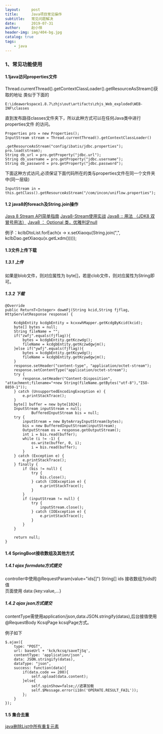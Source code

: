 ```yaml
---
layout:     post
title:      Java项目常见操作
subtitle:   常见问题解决
date:       2019-07-31
author:     赵小恒
header-img: img/404-bg.jpg
catalog: true
tags:
    - java
---
```


### 1、常见功能使用
#### 1.1java访问properties文件

Thread.currentThread().getContextClassLoader().getResourceAsStream()获取的地址
类似于下面的
```
E:\ideaworkspace1.8.7\zhjs\out\artifacts\zhjs_Web_exploded\WEB-INF\classes
```
直到发布路径classes文件夹下，所以此种方式可以在任何Java类中进行properties文件
的访问。              
					
```
Properties pro = new Properties();
InputStream stream = Thread.currentThread().getContextClassLoader()
                    .getResourceAsStream("config/ibatis/jdbc.properties");
pro.load(stream);
String db_url = pro.getProperty("jdbc.url");
String db_username = pro.getProperty("jdbc.username");
String db_password = pro.getProperty("jdbc.password");
```

下面这种方式访问,必须保证下面代码所在的类与properties文件在同一个文件夹中(同一层级)
```
InputStream in = this.getClass().getResourceAsStream("/com/incon/uniflow.properties");    
```

#### 1.2 java8的foreach及String.join操作

[Java 8 Stream API简单指南](https://www.jdon.com/idea/java/streams-guide-java-8.html)
[Java8-Stream使用实战](http://www.360doc.com/content/18/0518/22/21351244_755068036.shtml)
[Java8 :: 用法 （JDK8 双冒号用法）](https://www.cnblogs.com/tietazhan/p/7486937.html)
[Java8 ： Optional 类，优雅判定null](https://blog.csdn.net/fly910905/article/details/87533628)

例子：kclbDtoList.forEach(x -> x.setXiaoqu(String.join(",", kclbDao.getXiaoqu(x.getLxdm()))));

#### 1.3文件上传下载

##### 1.3.1 上传

如果是blob文件，则对应属性为 byte[]，若是clob文件，则对应属性为String即可。

##### 1.3.2 下载

```
@Override
public ReturnT<Integer> dowmFj(String kcid,String fjflag, HttpServletResponse response) {

    KcdgbEntity kcdgbEntity = kcxxwhMapper.getKcdgByKcid(kcid);
    byte[] bytes = null;
    String fileName = "";
    if("zwfj".equals(fjflag)){
        bytes = kcdgbEntity.getKczwdg();
        fileName = kcdgbEntity.getKczwdgwjm();
    }else if("ywfj".equals(fjflag)){
        bytes = kcdgbEntity.getKcywdg();
        fileName = kcdgbEntity.getKcywdgwjm();
    }
    response.setHeader("content-type", "application/octet-stream");
    response.setContentType("application/octet-stream");
    try {
        response.setHeader("Content-Disposition", "attachment;filename="+new String(fileName.getBytes("utf-8"),"ISO-8859-1"));
    } catch (UnsupportedEncodingException e) {
        e.printStackTrace();
    }
    byte[] buffer = new byte[1024];
    InputStream inputStream = null;
            BufferedInputStream bis = null;
    try {
        inputStream = new ByteArrayInputStream(bytes);
        bis = new BufferedInputStream(inputStream);
        OutputStream os = response.getOutputStream();
        int i = bis.read(buffer);
        while (i != -1) {
            os.write(buffer, 0, i);
            i = bis.read(buffer);
        }
    } catch (Exception e) {
        e.printStackTrace();
    } finally {
        if (bis != null) {
            try {
                bis.close();
            } catch (IOException e) {
                e.printStackTrace();
            }
        }
        if (inputStream != null) {
            try {
                inputStream.close();
            } catch (IOException e) {
                e.printStackTrace();
            }
        }
    }
    
    return null;
}
```

#### 1.4 SpringBoot接收数组及其他方式

##### 1.4.1 ajax formdata方式提交
    
controller中使用@RequestParam(value="ids[]") String[] ids 接收数组为ids的值   
页面使用 data:{key:value,...}

##### 1.4.2 ajax json方式提交

contentType需使用application/json,data:JSON.stringify(datas),后台接值使用 @RequestBody KcsqPage kcsqPage方式。

例子如下  
```
$.ajax({
    type: "POST",
    url: baseUrl + 'kck/kcsq/saveTjSq',
    contentType: 'application/json',
    data: JSON.stringify(datas),
    dataType: "json",
    success: function(data){
        if(data.code == 200){
            self.upload(data.content);
        }else{
            self.spinShow=false;//遮罩加载
            self.$Message.error(i18n('OPERATE.RESULT_FAIL'));
        };
    }
});
```   

#### 1.5 集合去重

[java删除List中所有重复元素](https://blog.csdn.net/neweastsun/article/details/79776728)






